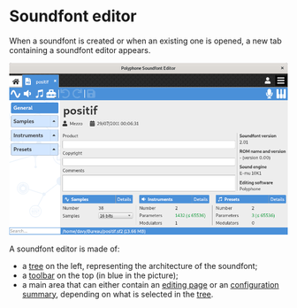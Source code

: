 # Soundfont editor

When a soundfont is created or when an existing one is opened, a new tab
containing a soundfont editor appears.

![soundfont editor]

A soundfont editor is made of:

  - a [tree] on the left, representing the architecture of the soundfont;
  - a [toolbar] on the top (in blue in the picture);
  - a main area that can either contain an [editing page] or an
    [configuration summary], depending on what is selected in the [tree].



[tree]:                  tree.md
[toolbar]:               toolbar.md
[editing page]:          editing-pages/index.md
[configuration summary]: configuration-summaries.md

[soundfont editor]: ../images/soundfont_editor.png
